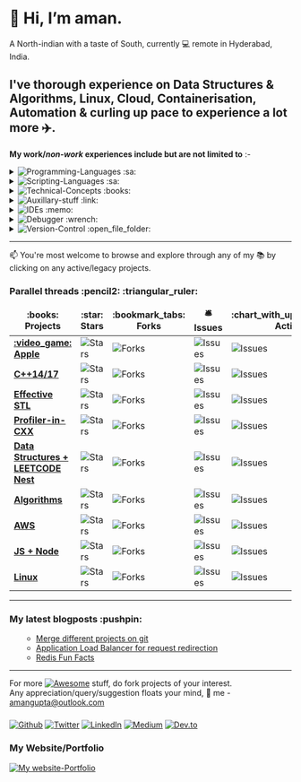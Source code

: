 # 👋 Hi, __I’m aman.__ 
A North-indian with a taste of South, currently :computer: remote in Hyderabad, India.


I've thorough experience on Data Structures & Algorithms, Linux, Cloud, Containerisation, Automation & curling up pace to experience a lot more :airplane:. 
---------------

__My work/*non-work* experiences include but are not limited to__ :-


<details>
    <summary> <img alt="Programming-Languages" src="https://img.shields.io/badge/Programming-Languages-Blue" /> :sa: </summary>
        <p>
            :star2:  C++ <br />
            :star2:  STL <br />
            :star:  C</p>
</details>
 
<details>
    <summary> <img alt="Scripting-Languages" src="https://img.shields.io/badge/Scripting-Languages-yellow" /> :sa: </summary>
        <p>
            :heavy_check_mark:  Python<br />
            :star:  NodeJS <br />
            :heavy_check_mark:  bash <br />
            :heavy_check_mark:  awk <br /> 
            :heavy_check_mark:  sed 
        </p>
</details>

<details>
    <summary> <img alt="Technical-Concepts" src="https://img.shields.io/badge/Technical-Concepts-blue" /> :books: </summary>
        <p>
            :star2:  Data Structure & Algorithms <br />
            :star:  Design Patterns for Healthy and Elegant Code <br />
            :star:  Operating system concepts <br /> 
            :star:  Concurrent programming<br /> 
            :star:  Containerisation<br /> 
            :star2:  Cloud computing concepts
        </p>
</details>

<details>
    <summary> <img alt="Auxillary-stuff" src="https://img.shields.io/badge/Auxillary-stuff-ff69b4" /> :link: </summary>
        <p>
            :star2:  AWS: IAM, VPC, EC2/SG/EBS, Snapshots & ADLM, ECR, ELB, Route53, S3, awscli-v1/v2 <br />
            :heavy_check_mark:  Amazon-linux2, Ubuntu <br />
            :heavy_check_mark:  Docker :heavy_plus_sign: Kubernetes <br />
            :heavy_check_mark:  MongoDB, Postgresql, Redis  <br />
            :heavy_check_mark:  Nginx  <br />
            :heavy_check_mark:  Jenkins  <br />
            :heavy_check_mark:  JIRA  <br />
            :star:  Technical documentation
        </p>
</details>

<details>
    <summary>  <img alt="IDEs" src="https://img.shields.io/badge/IDEs-orange" /> :memo: </summary>
        <p>
            :star2:  gvim <br />
            :star2:  MS Visual Code
        </p>
</details>

<details>
    <summary> <img alt="Debugger" src="https://img.shields.io/badge/Debugger-brown" /> :wrench: </summary>
        <p>
            :star:  MS Visual Studio C <br /> 
            :star2:  GDB 
        </p>
</details>

<details>
    <summary> <img alt="Version-Control" src="https://img.shields.io/badge/Version-Control-blueviolet " /> :open_file_folder: </summary>
        <p>
            :star:  git <br /> 
            :star:  bitbucket 
        </p>
</details>

****

📫 You're most welcome to browse and explore through any of my :books: by clicking on any active/legacy projects.


<h3>Parallel threads :pencil2: :triangular_ruler: </h3>
<table>
  <thead align="center">
    <tr border: none;>
      <td><b>:books: Projects</b></td>
      <td><b>:star: Stars</b></td>
      <td><b>:bookmark_tabs: Forks</b></td>
      <td><b>🛎 Issues</b></td>
      <td><b>:chart_with_upwards_trend: Activity</b></td>
      <td><b>:mailbox_with_mail: Pull requests</b></td>
    </tr>
  </thead>
  <tbody>
    <tr>
      <td><a href="https://github.com/1aman1/Apple"><b> :video_game: Apple </b></a></td>
      <td><img alt="Stars" src="https://img.shields.io/github/stars/1aman1/Apple?style=flat-square&labelColor=343b41"/></td>
      <td><img alt="Forks" src="https://img.shields.io/github/forks/1aman1/Apple?style=flat-square&labelColor=343b41"/></td>
      <td><img alt="Issues" src="https://img.shields.io/github/issues-raw/1aman1/Apple?style=flat-square&labelColor=343b41"/></td>
      <td><img alt="Issues" src="https://img.shields.io/github/last-commit/1aman1/Apple?style=flat-square&labelColor=343b41"/></td>
      <td><img alt="Pull Requests" src="https://img.shields.io/github/issues-pr/1aman1/Apple?style=flat-square&labelColor=343b41"/></td>
    </tr>
    <tr>
      <td><a href="https://github.com/1aman1/cpp_2"><b> C++14/17 </b></a></td>
      <td><img alt="Stars" src="https://img.shields.io/github/stars/1aman1/cpp_2?style=flat-square&labelColor=343b41"/></td>
      <td><img alt="Forks" src="https://img.shields.io/github/forks/1aman1/cpp_2?style=flat-square&labelColor=343b41"/></td>
      <td><img alt="Issues" src="https://img.shields.io/github/issues-raw/1aman1/cpp_2?style=flat-square&labelColor=343b41"/></td>
      <td><img alt="Issues" src="https://img.shields.io/github/last-commit/1aman1/cpp_2?style=flat-square&labelColor=343b41"/></td>
      <td><img alt="Pull Requests" src="https://img.shields.io/github/issues-pr/1aman1/cpp_2?style=flat-square&labelColor=343b41"/></td>
    </tr>
    <tr>
      <td><a href="https://github.com/1aman1/EffectiveSTL"><b> Effective STL </b></a></td>
      <td><img alt="Stars" src="https://img.shields.io/github/stars/1aman1/EffectiveSTL?style=flat-square&labelColor=343b41"/></td>
      <td><img alt="Forks" src="https://img.shields.io/github/forks/1aman1/EffectiveSTL?style=flat-square&labelColor=343b41"/></td>
      <td><img alt="Issues" src="https://img.shields.io/github/issues-raw/1aman1/EffectiveSTL?style=flat-square&labelColor=343b41"/></td>
      <td><img alt="Issues" src="https://img.shields.io/github/last-commit/1aman1/EffectiveSTL?style=flat-square&labelColor=343b41"/></td>
      <td><img alt="Pull Requests" src="https://img.shields.io/github/issues-pr/1aman1/EffectiveSTL?style=flat-square&labelColor=343b41"/></td>
    </tr>
    <tr>
      <td><a href="https://github.com/1aman1/Profiler-in-CXX"><b> Profiler-in-CXX </b></a></td>
      <td><img alt="Stars" src="https://img.shields.io/github/stars/1aman1/Profiler-in-CXX?style=flat-square&labelColor=343b41"/></td>
      <td><img alt="Forks" src="https://img.shields.io/github/forks/1aman1/Profiler-in-CXX?style=flat-square&labelColor=343b41"/></td>
      <td><img alt="Issues" src="https://img.shields.io/github/issues-raw/1aman1/Profiler-in-CXX?style=flat-square&labelColor=343b41"/></td>
      <td><img alt="Issues" src="https://img.shields.io/github/last-commit/1aman1/Profiler-in-CXX?style=flat-square&labelColor=343b41"/></td>
      <td><img alt="Pull Requests" src="https://img.shields.io/github/issues-pr/1aman1/Profiler-in-CXX?style=flat-square&labelColor=343b41"/></td>
    </tr>
	  <tr>
      <td><a href="https://github.com/1aman1/cyl19t25"><b> Data Structures + LEETCODE Nest</b></a></td>
      <td><img alt="Stars" src="https://img.shields.io/github/stars/1aman1/cyl19t25?style=flat-square&labelColor=343b41"/></td>
      <td><img alt="Forks" src="https://img.shields.io/github/forks/1aman1/cyl19t25?style=flat-square&labelColor=343b41"/></td>
      <td><img alt="Issues" src="https://img.shields.io/github/issues-raw/1aman1/cyl19t25?style=flat-square&labelColor=343b41"/></td>
      <td><img alt="Issues" src="https://img.shields.io/github/last-commit/1aman1/cyl19t25?style=flat-square&labelColor=343b41"/></td>
      <td><img alt="Pull Requests" src="https://img.shields.io/github/issues-pr/1aman1/cyl19t25?style=flat-square&labelColor=343b41"/></td>
    </tr>
    <tr>
      <td><a href="https://github.com/1aman1/algorithms"><b>Algorithms</b></a></td>
      <td><img alt="Stars" src="https://img.shields.io/github/stars/1aman1/algorithms?style=flat-square&labelColor=343b41"/></td>
      <td><img alt="Forks" src="https://img.shields.io/github/forks/1aman1/algorithms?style=flat-square&labelColor=343b41"/></td>
      <td><img alt="Issues" src="https://img.shields.io/github/issues-raw/1aman1/algorithms?style=flat-square&labelColor=343b41"/></td>
      <td><img alt="Issues" src="https://img.shields.io/github/last-commit/1aman1/algorithms?style=flat-square&labelColor=343b41"/></td>
      <td><img alt="Pull Requests" src="https://img.shields.io/github/issues-pr/1aman1/algorithms?style=flat-square&labelColor=343b41"/></td>
    </tr>
    <tr>
      <td><a href="https://github.com/1aman1/AWS"><b>AWS</b></a></td>
      <td><img alt="Stars" src="https://img.shields.io/github/stars/1aman1/AWS?style=flat-square&labelColor=343b41"/></td>
      <td><img alt="Forks" src="https://img.shields.io/github/forks/1aman1/AWS?style=flat-square&labelColor=343b41"/></td>
      <td><img alt="Issues" src="https://img.shields.io/github/issues-raw/1aman1/AWS?style=flat-square&labelColor=343b41"/></td>
      <td><img alt="Issues" src="https://img.shields.io/github/last-commit/1aman1/AWS?style=flat-square&labelColor=343b41"/></td>
      <td><img alt="Pull Requests" src="https://img.shields.io/github/issues-pr/1aman1/AWS?style=flat-square&labelColor=343b41"/></td>
    </tr>
    <tr>
      <td><a href="https://github.com/1aman1/beingMEAN"><b>JS + Node</b></a></td>
      <td><img alt="Stars" src="https://img.shields.io/github/stars/1aman1/beingMEAN?style=flat-square&labelColor=343b41"/></td>
      <td><img alt="Forks" src="https://img.shields.io/github/forks/1aman1/beingMEAN?style=flat-square&labelColor=343b41"/></td>
      <td><img alt="Issues" src="https://img.shields.io/github/issues-raw/1aman1/beingMEAN?style=flat-square&labelColor=343b41"/></td>
      <td><img alt="Issues" src="https://img.shields.io/github/last-commit/1aman1/beingMEAN?style=flat-square&labelColor=343b41"/></td>
      <td><img alt="Pull Requests" src="https://img.shields.io/github/issues-pr/1aman1/beingMEAN?style=flat-square&labelColor=343b41"/></td>
    </tr>
    <tr>
      <td><a href="https://github.com/1aman1/tty"><b>Linux</b></a></td>
      <td><img alt="Stars" src="https://img.shields.io/github/stars/1aman1/tty?style=flat-square&labelColor=343b41"/></td>
      <td><img alt="Forks" src="https://img.shields.io/github/forks/1aman1/tty?style=flat-square&labelColor=343b41"/></td>
      <td><img alt="Issues" src="https://img.shields.io/github/issues-raw/1aman1/tty?style=flat-square&labelColor=343b41"/></td>
      <td><img alt="Issues" src="https://img.shields.io/github/last-commit/1aman1/tty?style=flat-square&labelColor=343b41"/></td>
      <td><img alt="Pull Requests" src="https://img.shields.io/github/issues-pr/1aman1/tty?style=flat-square&labelColor=343b41"/></td>
    </tr>
  </tbody>
</table>

****
<h3>My latest blogposts :pushpin:</h3>
<ul>
	
<!-- BLOG-POST-LIST:START -->
- [Merge different projects on git](https://medium.com/@1aman1/using-git-for-merging-two-different-projects-inclusive-of-commits-and-history-cd774cc805a9)
- [Application Load Balancer for request redirection](https://medium.com/swlh/using-application-load-balancers-to-handle-multiple-domain-redirects-8e5077be3b28)
- [Redis Fun Facts](https://medium.com/dlt-labs-publication/15-interesting-facts-about-redis-45e7e47e1a3b)
<!-- BLOG-POST-LIST:END -->
</ul>

****

For more [![Awesome](https://awesome.re/badge.svg)](https://awesome.re) stuff, do fork projects of your interest.<br />
Any appreciation/query/suggestion floats your mind, :satellite: me - amangupta@outlook.com 


<!---
1aman1/1aman1 is a ✨ special ✨ repository because its `README.md` (this file) appears on your GitHub profile.
You can click the Preview link to take a look at your changes.
--->


<h3>  </h3> <a href="https://github.com/1aman1" target="_blank"><img alt="Github" src="https://img.shields.io/badge/GitHub-%2312100E.svg?&style=for-the-badge&logo=Github&logoColor=white" /></a> <a href="https://twitter.com/1aman1g" target="_blank"><img alt="Twitter" src="https://img.shields.io/badge/twitter-%231DA1F2.svg?&style=for-the-badge&logo=twitter&logoColor=white" /></a> <a href="https://www.linkedin.com/in/1aman1/" target="_blank"><img alt="LinkedIn" src="https://img.shields.io/badge/linkedin-%230077B5.svg?&style=for-the-badge&logo=linkedin&logoColor=white" /></a> <a href="https://medium.com/1aman1" target="_blank"><img alt="Medium" src="https://img.shields.io/badge/medium-%2312100E.svg?&style=for-the-badge&logo=medium&logoColor=white" /></a> <a href="https://dev.to/1aman1" target="_blank"><img alt="Dev.to" src="https://img.shields.io/badge/dev-%2312100E.svg?&style=for-the-badge&logo=dev.to&logoColor=white" /></a>


<h3>My Website/Portfolio</h3>
<p><a href = "https://sites.google.com/view/1aman1/"><img alt="My website-Portfolio" src="https://img.shields.io/badge/My%20Website-Click%20Here-green"</a>
</p>